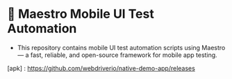 # 📱 Maestro Mobile UI Test Automation

* This repository contains mobile UI test automation scripts using Maestro — a fast, reliable, and open-source framework for mobile app testing.

[apk] : https://github.com/webdriverio/native-demo-app/releases